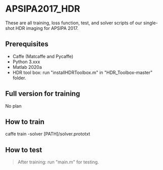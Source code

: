 # APSIPA2017_HDR

These are all training, loss function, test, and solver scripts of our single-shot HDR imaging for APSIPA 2017.

Prerequisites  
-------------
* Caffe (Matcaffe and Pycaffe)
* Python 3.xxx
* Matlab 2020a
* HDR tool box: run "installHDRToolbox.m" in "HDR_Toolbox-master" folder.

Full version for training
-------------
No plan  

How to train
-------------
caffe train -solver [PATH]/solver.prototxt

How to test
-------------
> After training: run "main.m" for testing.
